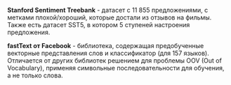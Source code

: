 **Stanford Sentiment Treebank** - датасет с 11 855 предложениями, с метками плохой/хороший, которые достали из отзывов на фильмы. Также есть датасет SST5, в котором 5 ступеней настроения предложения.  
  
**fastText от Facebook** - библиотека, содержащая предобученные векторные представления слов и классификатор (для 157 языков). Отличается от других библиотек решением для проблемы OOV (Out of Vocabulary), применяя символьные последовательности для обучения, а не только слова. 